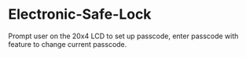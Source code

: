 # Electronic-Safe-Lock
Prompt user on the 20x4 LCD to set up passcode, enter passcode with feature to change current passcode. 
